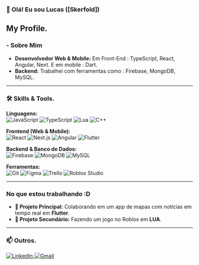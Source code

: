 ### 👋 Olá! Eu sou Lucas ([Skerfold])

My Profile.
---

### - Sobre Mim

* **Desenvolvedor Web & Mobile:** Em Front-End : TypeScript, React, Angular, Next. E em mobile : Dart.
* **Backend:** Trabalhei com ferramentas como : Firebase, MongoDB, MySQL.

---

### 🛠️ Skills & Tools.

**Linguagens:**
<br>
<img src="https://img.shields.io/badge/JavaScript-F7DF1E?style=for-the-badge&logo=javascript&logoColor=black" alt="JavaScript">
<img src="https://img.shields.io/badge/TypeScript-3178C6?style=for-the-badge&logo=typescript&logoColor=white" alt="TypeScript">
<img src="https://img.shields.io/badge/Lua-2C2D72?style=for-the-badge&logo=lua&logoColor=white" alt="Lua">
<img src="https://img.shields.io/badge/C%2B%2B-00599C?style=for-the-badge&logo=cplusplus&logoColor=white" alt="C++">

**Frontend (Web & Mobile):**
<br>
<img src="https://img.shields.io/badge/React-20232A?style=for-the-badge&logo=react&logoColor=61DAFB" alt="React">
<img src="https://img.shields.io/badge/Next.js-000000?style=for-the-badge&logo=nextdotjs&logoColor=white" alt="Next.js">
<img src="https://img.shields.io/badge/Angular-DD0031?style=for-the-badge&logo=angular&logoColor=white" alt="Angular">
<img src="https://img.shields.io/badge/Flutter-02569B?style=for-the-badge&logo=flutter&logoColor=white" alt="Flutter">

**Backend & Banco de Dados:**
<br>
<img src="https://img.shields.io/badge/Firebase-FFCA28?style=for-the-badge&logo=firebase&logoColor=white" alt="Firebase">
<img src="https://img.shields.io/badge/MongoDB-47A248?style=for-the-badge&logo=mongodb&logoColor=white" alt="MongoDB">
<img src="https://img.shields.io/badge/MySQL-4479A1?style=for-the-badge&logo=mysql&logoColor=white" alt="MySQL">

**Ferramentas:**
<br>
<img src="https://img.shields.io/badge/Git-E24C32?style=for-the-badge&logo=git&logoColor=white" alt="Git">
<img src="https://img.shields.io/badge/Figma-F24E1E?style=for-the-badge&logo=figma&logoColor=white" alt="Figma">
<img src="https://img.shields.io/badge/Trello-0052CC?style=for-the-badge&logo=trello&logoColor=white" alt="Trello">
<img src="https://img.shields.io/badge/Roblox_Studio-00A2FF?style=for-the-badge&logo=roblox&logoColor=white" alt="Roblox Studio">

---

### No que estou trabalhando :D 

* **🔭 Projeto Principal:** Colaborando em um app de mapas com notícias em tempo real em **Flutter**.
* **🔭 Projeto Secundário:** Fazendo um jogo no Roblox em **LUA**.

---

### 📫 Outros.

<p align="left">
  <a href="https://www.linkedin.com/in/lucas-pains-673014397" target="_blank">
    <img src="https://img.shields.io/badge/LinkedIn-0077B5?style=for-the-badge&logo=linkedin&logoColor=white" alt="LinkedIn">
  </a>
  <a href="mailto:lucas.p.souza11@aluno.senai.br" target="_blank">
    <img src="https://img.shields.io/badge/Gmail-D14836?style=for-the-badge&logo=gmail&logoColor=white" alt="Gmail">
  </a>
</p>
